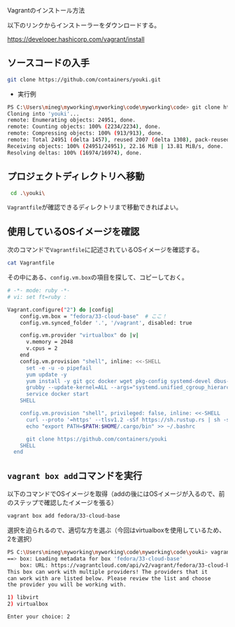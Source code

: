 


Vagrantのインストール方法

以下のリンクからインストーラーをダウンロードする。

https://developer.hashicorp.com/vagrant/install





## ソースコードの入手

```sh
git clone https://github.com/containers/youki.git
```

- 実行例

```sh
PS C:\Users\mineg\myworking\myworking\code\myworking\code> git clone https://github.com/containers/youki.git
Cloning into 'youki'...
remote: Enumerating objects: 24951, done.
remote: Counting objects: 100% (2234/2234), done.
remote: Compressing objects: 100% (913/913), done.
remote: Total 24951 (delta 1457), reused 2007 (delta 1308), pack-reused 22717Receiving objects: 100% (24951/24951), 20.32 MiB | 13.25 MiB/s
Receiving objects: 100% (24951/24951), 22.16 MiB | 13.81 MiB/s, done.
Resolving deltas: 100% (16974/16974), done.
```



## プロジェクトディレクトリへ移動


```sh
 cd .\youki\
```

`Vagrantfile`が確認できるディレクトリまで移動できればよい。




## 使用しているOSイメージを確認

次のコマンドで`Vagrantfile`に記述されているOSイメージを確認する。

```sh
cat Vagrantfile
```

その中にある、`config.vm.box`の項目を探して、コピーしておく。

```sh
# -*- mode: ruby -*-
# vi: set ft=ruby :

Vagrant.configure("2") do |config|
    config.vm.box = "fedora/33-cloud-base"  # ここ！
    config.vm.synced_folder '.', '/vagrant', disabled: true

    config.vm.provider "virtualbox" do |v|
      v.memory = 2048
      v.cpus = 2
    end
    config.vm.provision "shell", inline: <<-SHELL
      set -e -u -o pipefail
      yum update -y
      yum install -y git gcc docker wget pkg-config systemd-devel dbus-devel elfutils-libelf-devel libseccomp-devel clang-devel openssl-devel
      grubby --update-kernel=ALL --args="systemd.unified_cgroup_hierarchy=0"
      service docker start
    SHELL

    config.vm.provision "shell", privileged: false, inline: <<-SHELL
      curl --proto '=https' --tlsv1.2 -sSf https://sh.rustup.rs | sh -s -- -y
      echo "export PATH=$PATH:$HOME/.cargo/bin" >> ~/.bashrc

      git clone https://github.com/containers/youki
    SHELL
  end
```


## `vagrant box add`コマンドを実行

以下のコマンドでOSイメージを取得（addの後にはOSイメージが入るので、前のステップで確認したイメージを張る）

```sh
vagrant box add fedora/33-cloud-base
```

選択を迫られるので、適切な方を選ぶ（今回はvirtualboxを使用しているため、2を選択）

```sh
PS C:\Users\mineg\myworking\myworking\code\myworking\code\youki> vagrant box add fedora/33-cloud-base
==> box: Loading metadata for box 'fedora/33-cloud-base'
    box: URL: https://vagrantcloud.com/api/v2/vagrant/fedora/33-cloud-base
This box can work with multiple providers! The providers that it
can work with are listed below. Please review the list and choose
the provider you will be working with.

1) libvirt
2) virtualbox

Enter your choice: 2
```



















